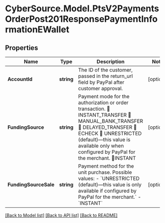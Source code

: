 # CyberSource.Model.PtsV2PaymentsOrderPost201ResponsePaymentInformationEWallet
## Properties

Name | Type | Description | Notes
------------ | ------------- | ------------- | -------------
**AccountId** | **string** | The ID of the customer, passed in the return_url field by PayPal after customer approval. | [optional] 
**FundingSource** | **string** | Payment mode for the authorization or order transaction.  INSTANT_TRANSFER  MANUAL_BANK_TRANSFER  DELAYED_TRANSFER  ECHECK  UNRESTRICTED (default)—this value is available only when configured by PayPal for the merchant. INSTANT | [optional] 
**FundingSourceSale** | **string** | Payment method for the unit purchase. Possible values: - &#x60;UNRESTRICTED (default)—this value is only available if configured by PayPal for the merchant.&#x60; - &#x60;INSTANT&#x60;  | [optional] 

[[Back to Model list]](../README.md#documentation-for-models) [[Back to API list]](../README.md#documentation-for-api-endpoints) [[Back to README]](../README.md)

